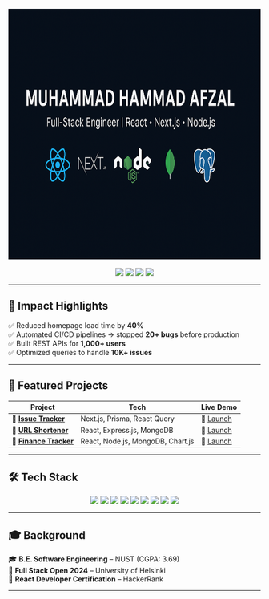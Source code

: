 <p align="center">
  <img src="Muhammad Hammad Afzal - Full-Stack Engineer.png" alt="Muhammad Hammad Afzal | Full-Stack Engineer" width="800" height="500" />
</p>

<p align="center">
<a href="https://mhammadafzal.vercel.app"><img src="https://img.shields.io/badge/%20Portfolio-000000?style=for-the-badge&logo=vercel&logoColor=white"></a>
<a href="https://linkedin.com/in/mhammad33"><img src="https://img.shields.io/badge/💼%20LinkedIn-0077B5?style=for-the-badge&logo=linkedin&logoColor=white"></a>
<a href="mailto:hammadafzal1111@gmail.com"><img src="https://img.shields.io/badge/%20Email-D14836?style=for-the-badge&logo=gmail&logoColor=white"></a>
<a href="https://github.com/MHammad33"><img src="https://img.shields.io/badge/%20GitHub-181717?style=for-the-badge&logo=github&logoColor=white"></a>
</p>

---

## 🚀 Impact Highlights
✅ Reduced homepage load time by **40%**  
✅ Automated CI/CD pipelines → stopped **20+ bugs** before production  
✅ Built REST APIs for **1,000+ users**  
✅ Optimized queries to handle **10K+ issues**  

---

## 📌 Featured Projects

| Project | Tech | Live Demo |
|---------|------|-----------|
| 🔹 **[Issue Tracker](https://issue-tracker-mhammad33.vercel.app/)** | Next.js, Prisma, React Query | 🚀 [Launch](https://issue-tracker-mhammad33.vercel.app/) |
| 🔹 **[URL Shortener](https://url-shortener-mhammad33.vercel.app/)** | React, Express.js, MongoDB | 🚀 [Launch](https://url-shortener-mhammad33.vercel.app/) |
| 🔹 **[Finance Tracker](https://finance-tracker-mhammad33.vercel.app/)** | React, Node.js, MongoDB, Chart.js | 🚀 [Launch](https://finance-tracker-mhammad33.vercel.app/) |

---

## 🛠 Tech Stack
<p align="center">
<img src="https://img.shields.io/badge/JavaScript-F7DF1E?style=for-the-badge&logo=javascript&logoColor=black"/>
<img src="https://img.shields.io/badge/TypeScript-3178C6?style=for-the-badge&logo=typescript&logoColor=white"/>
<img src="https://img.shields.io/badge/React-20232A?style=for-the-badge&logo=react&logoColor=61DAFB"/>
<img src="https://img.shields.io/badge/Next.js-000000?style=for-the-badge&logo=next.js&logoColor=white"/>
<img src="https://img.shields.io/badge/Node.js-339933?style=for-the-badge&logo=node.js&logoColor=white"/>
<img src="https://img.shields.io/badge/Express.js-000000?style=for-the-badge&logo=express&logoColor=white"/>
<img src="https://img.shields.io/badge/MongoDB-4EA94B?style=for-the-badge&logo=mongodb&logoColor=white"/>
<img src="https://img.shields.io/badge/PostgreSQL-336791?style=for-the-badge&logo=postgresql&logoColor=white"/>
<img src="https://img.shields.io/badge/Tailwind_CSS-38B2AC?style=for-the-badge&logo=tailwind-css&logoColor=white"/>
</p>

---

## 🎓 Background
🎓 **B.E. Software Engineering** – NUST (CGPA: 3.69)  
📜 **Full Stack Open 2024** – University of Helsinki  
📜 **React Developer Certification** – HackerRank  

---
